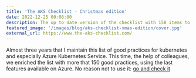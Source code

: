 ```yaml
---
title: 'The AKS Checklist - Christmas edition'
date: 2022-12-25 00:08:00
description: The up to date version of the checklist with 158 items to check before going to production !
featured_image: '/images/blog/aks-checklist-xmas-edition/cover.jpg'
external_url: https://www.the-aks-checklist.com/
---
```


Almost three years that I maintain this list of good practices for kubernetes and especially Azure Kubernetes Service. This time, the help of colleagues, we enriched the list with more that 150 good practices, using the last features available on Azure.
No reason not to use it: [go and check it](https://www.the-aks-checklist.com/)
